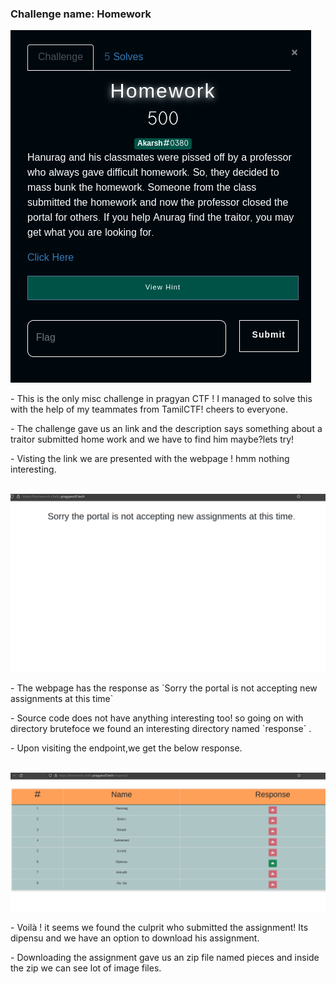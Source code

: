 ### Challenge name: Homework

<img src="https://raw.githubusercontent.com/kabilan1290/WebCTF/master/pragyan/Screenshot_2022-03-06_19-33-51.png">

<p>- This is the only misc challenge in pragyan CTF !  I managed to solve this with the help of my teammates from TamilCTF! cheers to everyone.</p>

<p>- The challenge gave us an link and the description says something about a traitor submitted home work and we have to find him maybe?lets try!</p>

<p>- Visting the link we are presented with the webpage ! hmm nothing interesting.</p>
  <br>
<img src="https://github.com/kabilan1290/WebCTF/blob/master/pragyan/Screenshot_2022-03-06_19-34-19.png">
  
<p>- The webpage has the response as `Sorry the portal is not accepting new assignments at this time`</p>
  
<p>- Source code does not have anything interesting too! so going on with directory brutefoce we found an interesting directory named `response` .</p>
  
  </p>- Upon visiting the endpoint,we get the below response.</p>
  
 <br>
 <img src="https://github.com/kabilan1290/WebCTF/blob/master/pragyan/Screenshot_2022-03-06_19-34-40.png">
 
 <p>- Voilà ! it seems we found the culprit who submitted the assignment! Its dipensu and we have an option to download his assignment.</p>
  
  <p>- Downloading the assignment gave us an zip file named pieces and inside the zip we can see lot of image files.</p>

